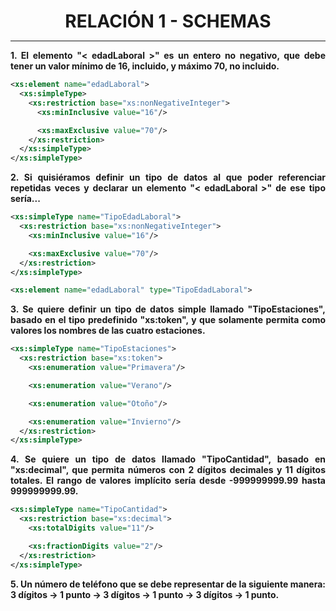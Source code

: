 <style>
  h1{
    text-align: center;
    font-weight: bold;
    border: none;
    margin-bottom: 0px;
  }

  p{
    text-align: justify;
  }
</style>

<h1>RELACIÓN 1 - SCHEMAS</h1>

<hr>

<p><b>1. El elemento "< edadLaboral >" es un entero no negativo, que debe tener un valor mínimo de 16, incluido, y máximo 70, no incluido.</b></p>

```xml
<xs:element name="edadLaboral">
  <xs:simpleType>
    <xs:restriction base="xs:nonNegativeInteger">
      <xs:minInclusive value="16"/>

      <xs:maxExclusive value="70"/>
    </xs:restriction>
  </xs:simpleType>
</xs:simpleType>
```

<p><b>2. Si quisiéramos definir un tipo de datos al que poder referenciar repetidas veces y declarar un elemento "< edadLaboral >" de ese tipo sería...</b></p>

```xml
<xs:simpleType name="TipoEdadLaboral">
  <xs:restriction base="xs:nonNegativeInteger">
    <xs:minInclusive value="16"/>

    <xs:maxExclusive value="70"/>
  </xs:restriction>
</xs:simpleType>

<xs:element name="edadLaboral" type="TipoEdadLaboral">
```

<p><b>3. Se quiere definir un tipo de datos simple llamado "TipoEstaciones", basado en el tipo predefinido "xs:token", y que solamente permita como valores los nombres de las cuatro estaciones.</b></p>

```xml
<xs:simpleType name="TipoEstaciones">
  <xs:restriction base="xs:token">
    <xs:enumeration value="Primavera"/>

    <xs:enumeration value="Verano"/>

    <xs:enumeration value="Otoño"/>

    <xs:enumeration value="Invierno"/>
  </xs:restriction>
</xs:simpleType>
```

<p><b>4. Se quiere un tipo de datos llamado "TipoCantidad", basado en "xs:decimal", que permita números con 2 dígitos decimales y 11 dígitos totales. El rango de valores implícito sería desde -999999999.99 hasta 999999999.99.</b></p>

```xml
<xs:simpleType name="TipoCantidad">
  <xs:restriction base="xs:decimal">
    <xs:totalDigits value="11"/>

    <xs:fractionDigits value="2"/>
  </xs:restriction>
</xs:simpleType>
```

<p><b>5. Un número de teléfono que se debe representar de la siguiente manera: 3 dígitos -> 1 punto -> 3 dígitos -> 1 punto -> 3 dígitos -> 1 punto.</b></p>

```xml

```